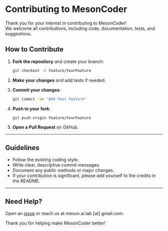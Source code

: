 # Contributing to MesonCoder

Thank you for your interest in contributing to MesonCoder!  
We welcome all contributions, including code, documentation, tests, and suggestions.

## How to Contribute

1. **Fork the repository** and create your branch:
    ```sh
    git checkout -b feature/YourFeature
    ```

2. **Make your changes** and add tests if needed.

3. **Commit your changes**:
    ```sh
    git commit -am "Add Your Feature"
    ```

4. **Push to your fork**:
    ```sh
    git push origin feature/YourFeature
    ```

5. **Open a Pull Request** on GitHub.

---

## Guidelines

- Follow the existing coding style.
- Write clear, descriptive commit messages.
- Document any public methods or major changes.
- If your contribution is significant, please add yourself to the credits in the README.

---

## Need Help?

Open an [issue](https://github.com/meson-ai-lab/mesoncoder/issues) or reach us at meson.ai.lab [at] gmail.com.

Thank you for helping make MesonCoder better!
